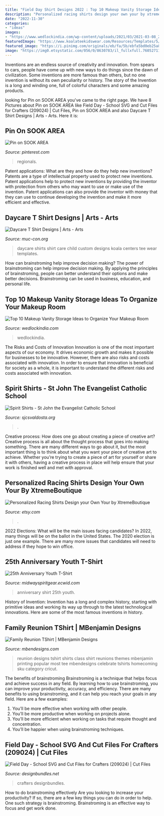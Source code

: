 ```yaml
---
title: "Field Day Shirt Designs 2022 : Top 10 Makeup Vanity Storage Ideas To Organize Your Makeup Room"
description: "Personalized racing shirts design your own your by xtremeboutique"
date: "2022-11-30"
categories:
- "ideas"
images:
- "https://www.wedlockindia.com/wp-content/uploads/2021/03/2021-03-08_22-27-57.jpg"
featuredImage: "https://www.koalateekidswear.com/Resources/Templates/5/TinyTotsDK/Preview.png"
featured_image: "https://i.pinimg.com/originals/eb/fa/5b/ebfa5bd0eb25a81567cbb98754fb66a2.jpg"
image: "https://img0.etsystatic.com/056/0/8630783/il_fullxfull.760527110_g19t.jpg"
---
```



Inventions are an endless source of creativity and innovation. from spears to cars, people have come up with new ways to do things since the dawn of civilization. Some inventions are more famous than others, but no one invention is without its own peculiarity or history. The story of the Invention is a long and winding one, full of colorful characters and some amazing products.

	

		
looking for Pin on SOOK AREA you've came to the right page. We have 8 Pictures about Pin on SOOK AREA like Field Day - School SVG and Cut Files for Crafters (209024) | Cut Files, Pin on SOOK AREA and also Daycare T Shirt Designs | Arts - Arts. Here it is:
		
    
## Pin On SOOK AREA

<img loading=lazy src="https://i.pinimg.com/originals/eb/fa/5b/ebfa5bd0eb25a81567cbb98754fb66a2.jpg" onerror="this.onerror=null;this.src='https://tse2.mm.bing.net/th?id=OIP.Q0yY0xSixPqSwefrTuejNwHaJ4&amp;pid=15.1';" alt="Pin on SOOK AREA">

_Source: pinterest.com_

>regionals. 

	

Patent applications: What are they and how do they help new inventions?
Patents are a type of intellectual property used to protect new inventions. Patent applications help to protect new inventions by providing the inventor with protection from others who may want to use or make use of the invention. Patent applications can also provide the inventor with money that they can use to continue developing the invention and make it more efficient and effective.

    
## Daycare T Shirt Designs | Arts - Arts

<img loading=lazy src="https://www.koalateekidswear.com/Resources/Templates/5/TinyTotsDK/Preview.png" onerror="this.onerror=null;this.src='https://tse3.mm.bing.net/th?id=OIP.pHaJUD_pGLyFmKWALfOfoQHaHa&amp;pid=15.1';" alt="Daycare T Shirt Designs | Arts - Arts">

_Source: muc-con.org_

>daycare shirts shirt care child custom designs koala centers tee wear templates. 

	

How can brainstroming help improve decision making?
The power of brainstroming can help improve decision making. By applying the principles of brainstroming, people can better understand their options and make better decisions. Brainstroming can be used in business, education, and personal life.

    
## Top 10 Makeup Vanity Storage Ideas To Organize Your Makeup Room

<img loading=lazy src="https://www.wedlockindia.com/wp-content/uploads/2021/03/2021-03-08_22-27-57.jpg" onerror="this.onerror=null;this.src='https://tse2.mm.bing.net/th?id=OIP.ALfgDoyQHf1QdyWBNljOTgHaIr&amp;pid=15.1';" alt="Top 10 Makeup Vanity Storage Ideas to Organize Your Makeup Room">

_Source: wedlockindia.com_

>wedlockindia. 

	

The Risks and Costs of Innovation
Innovation is one of the most important aspects of our economy. It drives economic growth and makes it possible for businesses to be innovative. However, there are also risks and costs associated with innovation. In order to ensure that innovation is beneficial for society as a whole, it is important to understand the different risks and costs associated with innovation.

    
## Spirit Shirts - St John The Evangelist Catholic School

<img loading=lazy src="https://www.sjcsvaldosta.org/editoruploads/images/Email_Image_1.jpg" onerror="this.onerror=null;this.src='https://tse4.mm.bing.net/th?id=OIP.kIIHZ6Mg4EUskyWeKU938AHaHa&amp;pid=15.1';" alt="Spirit Shirts - St John the Evangelist Catholic School">

_Source: sjcsvaldosta.org_

>. 

	

Creative process: How does one go about creating a piece of creative art?
Creative process is all about the thought process that goes into making something. There are many different ways to go about it, but the most important thing is to think about what you want your piece of creative art to achieve. Whether you’re trying to create a piece of art for yourself or share it with others, having a creative process in place will help ensure that your work is finished well and met with approval.

    
## Personalized Racing Shirts Design Your Own Your By XtremeBoutique

<img loading=lazy src="https://img0.etsystatic.com/056/0/8630783/il_fullxfull.760527110_g19t.jpg" onerror="this.onerror=null;this.src='https://tse2.mm.bing.net/th?id=OIP.J6NNsuWtd4_5uJ-RVrWBNAHaIW&amp;pid=15.1';" alt="Personalized Racing Shirts Design your Own Your by XtremeBoutique">

_Source: etsy.com_

>. 

	

2022 Elections: What will be the main issues facing candidates?
In 2022, many things will be on the ballot in the United States. The 2020 election is just one example. There are many more issues that candidates will need to address if they hope to win office.

    
## 25th Anniversary Youth T-Shirt

<img loading=lazy src="https://s3.amazonaws.com/images.ecwid.com/images/17667562/1109443028.jpg" onerror="this.onerror=null;this.src='https://tse3.mm.bing.net/th?id=OIP.8CQpH62d-ns7-fpaE7R0VAHaEb&amp;pid=15.1';" alt="25th Anniversary Youth T-Shirt">

_Source: midwayspiritgear.ecwid.com_

>anniversary shirt 25th youth. 

	

History of Invention:
Invention has a long and complex history, starting with primitive ideas and working its way up through to the latest technological innovations. Here are some of the most famous inventions in history.

    
## Family Reunion TShirt | MBenjamin Designs

<img loading=lazy src="https://mbendesigns.com/wp-content/uploads/2017/06/RU0something.jpg" onerror="this.onerror=null;this.src='https://tse4.mm.bing.net/th?id=OIP.UruglyMAHlCKC8hm4qdd5gHaHM&amp;pid=15.1';" alt="Family Reunion TShirt | MBenjamin Designs">

_Source: mbendesigns.com_

>reunion designs tshirt shirts class shirt reunions themes mbenjamin printing popular most tee mbendesigns celebrate tshirts homecoming sku category cricut. 

	

The benefits of brainstroming
Brainstroming is a technique that helps focus and achieve success in any field. By learning how to use brainstroming, you can improve your productivity, accuracy, and efficiency. There are many benefits to using brainstroming, and it can help you reach your goals in any field. Here are a few examples:
1. You’ll be more effective when working with other people.
2. You’ll be more productive when working on projects alone.
3. You’ll be more efficient when working on tasks that require thought and concentration.
4. You’ll be happier when using brainstroming techniques.

    
## Field Day - School SVG And Cut Files For Crafters (209024) | Cut Files

<img loading=lazy src="https://i.fbcd.co/products/original/5508ccd0a1e07237f4ed20f33cd087206b93541fb2bdd637cc9443fcb91e7893.jpg" onerror="this.onerror=null;this.src='https://tse2.mm.bing.net/th?id=OIP.NBANsl-3OxQ6U6sMfMMCVQHaLH&amp;pid=15.1';" alt="Field Day - School SVG and Cut Files for Crafters (209024) | Cut Files">

_Source: designbundles.net_

>crafters designbundles. 

	

How to do brainstroming effectively
Are you looking to increase your productivity? If so, there are a few key things you can do in order to help. One such strategy is brainstroming. Brainstroming is an effective way to focus and get work done.

